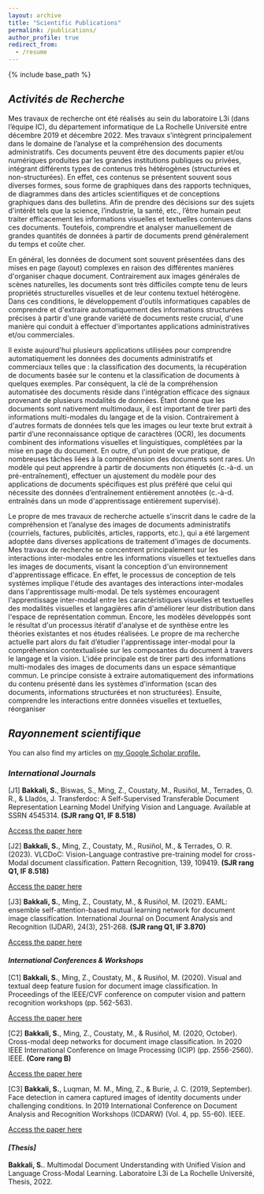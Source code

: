 ```yaml
---
layout: archive
title: "Scientific Publications"
permalink: /publications/
author_profile: true
redirect_from:
  - /resume
---
```


{% include base_path %}
## <i> **Activités de Recherche** </i>

Mes travaux de recherche ont été réalisés au sein du laboratoire L3i (dans l’équipe IC), du département informatique de La Rochelle Université entre décembre 2019 et décembre 2022. Mes travaux s’intègrent principalement dans le domaine de l’analyse et la compréhension des documents administratifs. Ces documents peuvent être des documents papier et/ou numériques produites par les grandes institutions publiques ou privées, intégrant différents types de contenus très hétérogènes (structurées et non-structurées). En effet, ces contenus se présentent souvent sous diverses formes, sous forme de graphiques dans des rapports techniques, de diagrammes dans des articles scientifiques et de conceptions graphiques dans des bulletins. Afin de prendre des décisions sur des sujets d'intérêt tels que la science, l’industrie, la santé, etc., l’être humain peut traiter efficacement les informations visuelles et textuelles contenues dans ces documents. Toutefois, comprendre et analyser manuellement de grandes quantités de données à partir de documents prend généralement du temps et coûte cher. 

En général, les données de document sont souvent présentées dans des mises en page (layout) complexes en raison des différentes manières d'organiser chaque document. Contrairement aux images générales de scènes naturelles, les documents sont très difficiles compte tenu de leurs propriétés structurelles visuelles et de leur contenu textuel hétérogène. Dans ces conditions, le développement d'outils informatiques capables de comprendre et d'extraire automatiquement des informations structurées précises à partir d'une grande variété de documents reste crucial, d'une manière qui conduit à effectuer d'importantes applications administratives et/ou commerciales. 

Il existe aujourd'hui plusieurs applications utilisées pour comprendre automatiquement les données des documents administratifs et commerciaux telles que : la classification des documents, la récupération de documents basée sur le contenu et la classification de documents à quelques exemples. Par conséquent, la clé de la compréhension automatisée des documents réside dans l'intégration efficace des signaux provenant de plusieurs modalités de données. Étant donné que les documents sont nativement multimodaux, il est important de tirer parti des informations multi-modales du langage et de la vision. Contrairement à d'autres formats de données tels que les images ou leur texte brut extrait à partir d’une reconnaissance optique de caractères (OCR), les documents combinent des informations visuelles et linguistiques, complétées par la mise en page du document. En outre, d'un point de vue pratique, de nombreuses tâches liées à la compréhension des documents sont rares. Un modèle qui peut apprendre à partir de documents non étiquetés (c.-à-d. un pré-entraînement), effectuer un ajustement du modèle pour des applications de documents spécifiques est plus préféré que celui qui nécessite des données d’entraînement entièrement annotées (c.-à-d. entraînés dans un mode d'apprentissage entièrement supervisé).

Le propre de mes travaux de recherche actuelle s'inscrit dans le cadre de la compréhension et l’analyse des images de documents administratifs (courriels, factures, publicités, articles, rapports, etc.), qui a été largement adoptée dans diverses applications de traitement d'images de documents. Mes travaux de recherche se concentrent principalement sur les interactions inter-modales entre les informations visuelles et textuelles dans les images de documents, visant la conception d'un environnement d'apprentissage efficace. En effet, le processus de conception de tels systèmes implique l'étude des avantages des interactions inter-modales dans l'apprentissage multi-modal. De tels systèmes encouragent l'apprentissage inter-modal entre les caractéristiques visuelles et textuelles des modalités visuelles et langagières afin d'améliorer leur distribution dans l'espace de représentation commun. Encore, les modèles développés sont le résultat d'un processus itératif d'analyse et de synthèse entre les théories existantes et nos études réalisées. Le propre de ma recherche actuelle part alors du fait d’étudier l'apprentissage inter-modal pour la compréhension contextualisée sur les composantes du document à travers le langage et la vision. L'idée principale est de tirer parti des informations multi-modales des images de documents dans un espace sémantique commun. Le principe consiste à extraire automatiquement des informations du contenu présenté dans les systèmes d'information (scan des documents, informations structurées et non structurées). Ensuite, comprendre les interactions entre données visuelles et textuelles, réorganiser 

## <i> **Rayonnement scientifique** </i>

You can also find my articles on <u><a href="https://scholar.google.com/citations?user=gO_Q48IAAAAJ&hl=fr">my Google Scholar profile</a>.</u>

### <i> **International Journals** </i>

[J1] **Bakkali, S.**, Biswas, S., Ming, Z., Coustaty, M., Rusiñol, M., Terrades, O. R., & Lladós, J. Transferdoc: A Self-Supervised Transferable Document Representation Learning Model Unifying Vision and Language. Available at SSRN 4545314. **(SJR rang Q1, IF 8.518)**

[Access the paper here](https://papers.ssrn.com/sol3/papers.cfm?abstract_id=4545314)

[J2] **Bakkali, S.**, Ming, Z., Coustaty, M., Rusiñol, M., & Terrades, O. R. (2023). VLCDoC: Vision-Language contrastive pre-training model for cross-Modal document classification. Pattern Recognition, 139, 109419. **(SJR rang Q1, IF 8.518)**

[Access the paper here](https://arxiv.org/pdf/2205.12029.pdf)

[J3] **Bakkali, S.**, Ming, Z., Coustaty, M., & Rusiñol, M. (2021). EAML: ensemble self-attention-based mutual learning network for document image classification. International Journal on Document Analysis and Recognition (IJDAR), 24(3), 251-268. **(SJR rang Q1, IF 3.870)**

[Access the paper here](https://arxiv.org/pdf/2305.06923.pdf)

#### <i> **International Conferences & Workshops** </i>

[C1] **Bakkali, S.**, Ming, Z., Coustaty, M., & Rusiñol, M. (2020). Visual and textual deep feature fusion for document image classification. In Proceedings of the IEEE/CVF conference on computer vision and pattern recognition workshops (pp. 562-563).

[Access the paper here](https://openaccess.thecvf.com/content_CVPRW_2020/papers/w34/Bakkali_Visual_and_Textual_Deep_Feature_Fusion_for_Document_Image_Classification_CVPRW_2020_paper.pdf)

[C2] **Bakkali, S.**, Ming, Z., Coustaty, M., & Rusiñol, M. (2020, October). Cross-modal deep networks for document image classification. In 2020 IEEE International Conference on Image Processing (ICIP) (pp. 2556-2560). IEEE. **(Core rang B)**

[Access the paper here](https://www.researchgate.net/profile/Zuheng-Ming/publication/345998752_Cross-Modal_Deep_Networks_For_Document_Image_Classification/links/62c6f92b00d0b451103de6c1/Cross-Modal-Deep-Networks-For-Document-Image-Classification.pdf)

[C3] **Bakkali, S.**, Luqman, M. M., Ming, Z., & Burie, J. C. (2019, September). Face detection in camera captured images of identity documents under challenging conditions. In 2019 International Conference on Document Analysis and Recognition Workshops (ICDARW) (Vol. 4, pp. 55-60). IEEE.

[Access the paper here](https://arxiv.org/pdf/1911.03567.pdf)

#### <i> [**Thesis**] </i>

**Bakkali, S.**. Multimodal Document Understanding with Unified Vision and Language Cross-Modal Learning. Laboratoire L3i de La Rochelle Université, Thesis, 2022.



